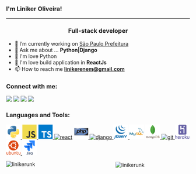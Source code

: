 ### I'm Liniker Oliveira!
<hr>
<h3 align="center">Full-stack developer</h3>

- 🔭 I’m currently working on [São Paulo Prefeitura](https://github.com/prefeiturasp)
- 💬 Ask me about ... <b>Python|Django</b>
- 🧡 I'm love Python
- 🌱 I'm love build application in **ReactJs**
- 📫 How to reach me **linikerenem@gmail.com**

<h3 align="left">Connect with me:</h3>
<div>
<a href="https://www.linkedin.com/in/liniker-oliveira-363486149/" target="_blank"><img src="https://img.shields.io/badge/-LinkedIn-%230077B5?style=for-the-badge&logo=linkedin&logoColor=white" target="_blank"></a>
<a href = "mailto:contato@linikerenem@gmail.com"><img src="https://img.shields.io/badge/Gmail-D14836?style=for-the-badge&logo=gmail&logoColor=white" target="_blank"></a>
<a href="https://www.instagram.com/linikerj/" target="_blank"><img src="https://img.shields.io/badge/-Instagram-%23E4405F?style=for-the-badge&logo=instagram&logoColor=white" target="_blank"></a>
<a href="https://www.twitch.tv/linikerj" target="_blank"><img src="https://img.shields.io/badge/Twitch-9146FF?style=for-the-badge&logo=twitch&logoColor=white" target="_blank"></a>
</div>

<h3 align="left">Languages and Tools:</h3>
<p align="left"> 
<a href="https://www.python.org" target="_blank"> <img src="https://raw.githubusercontent.com/devicons/devicon/master/icons/python/python-original.svg" alt="python" width="40" height="40"/></a><a href="https://www.djangoproject.com/" target="_blank"> <img src="https://raw.githubusercontent.com/devicons/devicon/master/icons/javascript/javascript-original.svg" alt="javascript" width="40" height="40"/> </a>
<a href="https://www.typescriptlang.org/" target="_blank"> <img src="https://raw.githubusercontent.com/devicons/devicon/master//icons/typescript/typescript-original.svg" alt="typescript" width="40" height="40"/> 
</a>
<a href="https://pt-br.reactjs.org" target="_blank"> <img src="https://pt-pt.reactjs.org/logo-og.png" alt="react" width="40" height="40"/></a>
<a href="https://www.php.net/" target="_blank"> <img src="https://raw.githubusercontent.com/devicons/devicon/master/icons/php/php-original.svg" alt="php" width="40" height="40"/> </a> <a href="https://www.djangoproject.com/" target="_blank"> <img src="https://static.djangoproject.com/img/logos/django-logo-negative.png" alt="django" width="40" height="40"/> 
</a><a href="https://jquery.com/" target="_blank"> <img src="https://github.com/devicons/devicon/blob/master/icons/jquery/jquery-plain-wordmark.svg" alt="jquery" width="40" height="40"/></a><a href="https://www.mysql.com/" target="_blank"> <img src="https://raw.githubusercontent.com/devicons/devicon/master/icons/mysql/mysql-original-wordmark.svg" alt="mysql" width="40" height="40"/></a>
<a href="https://www.mongodb.com/" target="_blank"> <img src="https://raw.githubusercontent.com/devicons/devicon/master/icons/mongodb/mongodb-original-wordmark.svg" alt="mongodb" width="40" height="40"/></a><a href="https://git-scm.com/" target="_blank"> <img src="https://www.vectorlogo.zone/logos/git-scm/git-scm-icon.svg" alt="git" width="40" height="40"/> </a>
<a href="https://id.heroku.com/" target="_blank"> <img src="https://raw.githubusercontent.com/devicons/devicon/master/icons/heroku/heroku-plain-wordmark.svg" alt="heroku" width="40" height="40"/> </a>
<a href="https://ubuntu.com/" target="_blank"> <img src="https://raw.githubusercontent.com/devicons/devicon/master/icons/ubuntu/ubuntu-plain-wordmark.svg" alt="ubuntu" width="40" height="40"/> </a>
<a href="https://www.atlassian.com/software/jira" target="_blank"> <img src="https://raw.githubusercontent.com/devicons/devicon/master/icons/jira/jira-original-wordmark.svg" alt="jira" width="40" height="40"/> </a>

<p><img width='300' align="left" src="https://github-readme-stats.vercel.app/api/top-langs?username=linikerunk&show_icons=true&theme=dark&locale=en&layout=compact" alt="linikerunk" /></p>
<p><img width='360' align="center" src="https://github-readme-streak-stats.herokuapp.com/?user=linikerunk&theme=dark" alt="linikerunk" /></p>
<!-- <p>&nbsp;<img width='360' align="center" src="https://github-readme-stats.vercel.app/api?username=linikerunk&show_icons=true&theme=dark&locale=en" alt="linikerunk" /></p> -->
